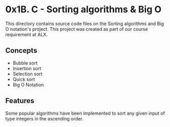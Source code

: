# 0x1B. C - Sorting algorithms & Big O
This directory contains source code files on the Sorting algorithms and Big O notation's project. This project was created as part of our course requirement at ALX.

## Concepts
* Bubble sort
* Insertion sort
* Selection sort
* Quick sort
* Big O Notation

## Features
Some popular algorithms have been implemented to sort any given input of type integers in the ascending order.
